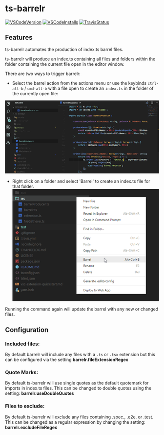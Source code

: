 # ts-barrelr
[![VSCodeVersion](https://vsmarketplacebadge.apphb.com/version/mikerhyssmith.ts-barrelr.svg)](https://marketplace.visualstudio.com/items?itemName=mikerhyssmith.ts-barrelr)
[![VSCodeInstalls](https://vsmarketplacebadge.apphb.com/installs/mikerhyssmith.ts-barrelr.svg)](https://marketplace.visualstudio.com/items?itemName=mikerhyssmith.ts-barrelr)
[![TravisStatus](https://travis-ci.org/mikerhyssmith/ts-barrelr.svg?branch=master)](https://travis-ci.org/mikerhyssmith/ts-barrelr)



## Features

ts-barrelr automates the production of index.ts barrel files.

ts-barrelr will produce an index.ts containing all files and folders within the folder containing the current file open in the editor window.

There are two ways to trigger barrelr:

- Select the barrel action from the actions menu or use the keybinds  ```ctrl-alt-b``` / ```cmd-alt-b``` with a file open to create an `index.ts` in the folder of the currently open file:

![Barrel action](images/barrelr.gif)

- Right click on a folder and select 'Barrel' to create an index.ts file for that folder.
    ![Context menu barrel](images/context-menu.png)



Running the command again will update the barrel with any new or changed files.


## Configuration

### Included files:
By default barrelr will include any files with a `.ts` or `.tsx` extension but this can be configured via the setting **barrelr.fileExtensionRegex**

### Quote Marks:
By default ts-barrelr will use single quotes as the default quotemark for imports in index.ts files. This can be changed to double quotes using the setting: **barrelr.useDoubleQuotes**

### Files to exclude:
By default ts-barrelr will exclude any files containing .spec., .e2e. or .test. This can be changed as a regular expression by changing the setting:  **barrelr.excludeFileRegex**
